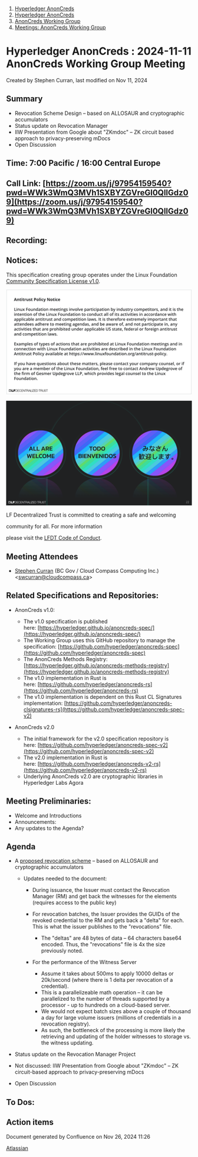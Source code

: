 1. [Hyperledger AnonCreds](index.html)
2. [Hyperledger AnonCreds](Hyperledger-AnonCreds_20283406.html)
3. [AnonCreds Working Group](AnonCreds-Working-Group_20291468.html)
4. [Meetings: AnonCreds Working Group](20291486.html)

# Hyperledger AnonCreds : 2024-11-11 AnonCreds Working Group Meeting

Created by Stephen Curran, last modified on Nov 11, 2024

## Summary

- Revocation Scheme Design – based on ALLOSAUR and cryptographic accumulators
- Status update on Revocation Manager
- IIW Presentation from Google about "ZKmdoc" – ZK circuit based approach to privacy-preserving mDocs
- Open Discussion

## Time: 7:00 Pacific / 16:00 Central Europe

## Call Link: [https://zoom.us/j/97954159540?pwd=WWk3WmQ3MVh1SXBYZGVreGl0QllGdz09](https://zoom.us/j/97954159540?pwd=WWk3WmQ3MVh1SXBYZGVreGl0QllGdz09)

## Recording:

## Notices:

This specification creating group operates under the Linux Foundation [Community Specification License v1.0](https://github.com/hyperledger/anoncreds-spec/blob/main/1._Community_Specification_License-v1.md).

![antitrust-policy-notice.png](https://github.com/LF-Decentralized-Trust/governance/blob/845bf277e246fa2be73be260f57b645b8aa84838/tac/meeting-minutes/images/antitrust-policy-notice.png?raw=true)

![](https://raw.githubusercontent.com/LF-Decentralized-Trust/governance/717c2020287a32594adff365c898b6bfe90d630a/tac/meeting-minutes/images/all-are-welcome.png)

LF Decentralized Trust is committed to creating a safe and welcoming

community for all. For more information

please visit the [LFDT Code of Conduct](https://lf-decentralized-trust.github.io/governance/governing-documents/code-of-conduct.html).

## Meeting Attendees

- [Stephen Curran](https://lf-hyperledger.atlassian.net/wiki/people/557058:d676f135-ecd6-465b-b7eb-f87976bf4569?ref=confluence) (BC Gov / Cloud Compass Computing Inc.) &lt;swcurran@cloudcompass.ca&gt;

## Related Specifications and Repositories:

- AnonCreds v1.0:
  
  - The v1.0 specification is published here: [https://hyperledger.github.io/anoncreds-spec/](https://hyperledger.github.io/anoncreds-spec/)
  - The Working Group uses this GitHub repository to manage the specification: [https://github.com/hyperledger/anoncreds-spec](https://github.com/hyperledger/anoncreds-spec)
  - The AnonCreds Methods Registry: [https://hyperledger.github.io/anoncreds-methods-registry](https://hyperledger.github.io/anoncreds-methods-registry)
  - The v1.0 implementation in Rust is here: [https://github.com/hyperledger/anoncreds-rs](https://github.com/hyperledger/anoncreds-rs)
  - The v1.0 implementation is dependent on this Rust CL Signatures implementation: [https://github.com/hyperledger/anoncreds-clsignatures-rs](https://github.com/hyperledger/anoncreds-spec-v2)
- AnonCreds v2.0
  
  - The initial framework for the v2.0 specification repository is here: [https://github.com/hyperledger/anoncreds-spec-v2](https://github.com/hyperledger/anoncreds-spec-v2)
  - The v2.0 implementation in Rust is here: [https://github.com/hyperledger/anoncreds-v2-rs](https://github.com/hyperledger/anoncreds-v2-rs)
  - Underlying AnonCreds v2.0 are cryptographic libraries in Hyperledger Labs Agora

## Meeting Preliminaries:

- Welcome and Introductions
- Announcements:
- Any updates to the Agenda?

## Agenda

- A [proposed revocation scheme](https://hackmd.io/Lsz0YRnbQ7C15e0HCIqtng) – based on ALLOSAUR and cryptographic accumulators
  
  - Updates needed to the document:
    
    - During issuance, the Issuer must contact the Revocation Manager (RM) and get back the witnesses for the elements (requires access to the public key)
    - For revocation batches, the Issuer provides the GUIDs of the revoked credential to the RM and gets back a "delta" for each. This is what the issuer publishes to the "revocations" file.
      
      - The "deltas" are 48 bytes of data – 64 characters base64 encoded. Thus, the "revocations" file is 4x the size previously noted.
    - For the performance of the Witness Server
      
      - Assume it takes about 500ms to apply 10000 deltas or 20k/second (where there is 1 delta per revocation of a credential).
      - This is a parallelizeable math operation – it can be parallelized to the number of threads supported by a processor - up to hundreds on a cloud-based server.
      - We would not expect batch sizes above a couple of thousand a day for large volume issuers (millions of credentials in a revocation registry).
      - As such, the bottleneck of the processing is more likely the retrieving and updating of the holder witnesses to storage vs. the witness updating.
- Status update on the Revocation Manager Project
- Not discussed: IIW Presentation from Google about "ZKmdoc" – ZK circuit-based approach to privacy-preserving mDocs
- Open Discussion

## To Dos:

## Action items

Document generated by Confluence on Nov 26, 2024 11:26

[Atlassian](http://www.atlassian.com/)
